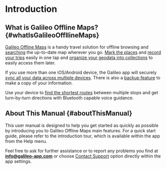 # Introduction

## What is Galileo Offline Maps? {#whatIsGalileoOffllineMaps}

[Galileo Offline Maps](https://galileo-app.com) is a handy travel solution for offline browsing and [searching](02-features.md#search) the up-to-date map wherever you go. [Mark the places](02-features.md#bookmarks) and [record your trips](02-features.md#GPSTracks) easily in one tap and [organize your geodata into collections](02-features.md#collections) to easily access them later.

If you use more than one iOS/Android device, the Galileo app will securely [sync all your data across multiple devices](03-settings.md#sync). There is also a [backup feature](03-settings.md#dataBackup) to make a copy of your information.

Use your device to [find the shortest routes](02-features.md#navigation) between multiple stops and get turn-by-turn directions with Bluetooth capable voice guidance.

## About This Manual {#aboutThisManual}

This user manual is designed to help you get started as quickly as possible by introducing you to Galileo Offline Maps main features. For a quick start guide, please refer to the introduction tour, which is available within the app from the Help menu.

Feel free to ask for further assistance or to report any problems you find at **info@galileo-app.com** or choose [Contact Support](03-settings.md#Help) option directly within the app settings.


